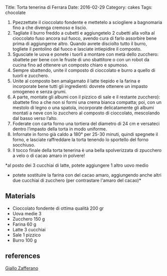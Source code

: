 Title: Torta tenerina di Ferrara
Date: 2016-02-29
Category: cakes
Tags: chocolate

1. Ppezzettate il cioccolato fondente e mettetelo a sciogliere a
bagnomaria fino a che divenga cremoso e liscio.
2. Tagliate il burro freddo a cubetti e aggiungetelo 2 cubetti alla
volta al cioccolato fuso ancora sul fuoco, avendo cura di farlo
assorbire bene prima di aggiungerne altro. Quando avrete disciolto tutto
il burro, togliete il pentolino dal fuoco e lasciate intiepidire il
composto.
3. Sgusciate le uova e ponete i tuorli a montare con metà dello
zucchero: sbattete per bene con le fruste di uno sbattitore o con un
robot da cucina fino ad ottenere un composto chiaro e spumoso.
4. Sempre sbattendo, unite il composto di cioccolato e burro a quello di
tuorli e zucchero.
5. Unite al composto ben amalgamato il latte tiepido e la farina e
incorporate bene tutti gli ingredienti: dovrete ottenere un impasto
omogeneo e senza grumi.
6. A parte, montate gli albumi con il pizzico di sale e il restante
zucchero): sbattete fino a che non si formi una crema bianca compatta;
poi, con un mestolo di legno o una spatola, incorporate delicatamente
gli albumi montati a neve con lo zucchero al composto di cioccolato,
mescolando dal basso verso l’alto.
7. Foderate con carta forno una tortiera del diametro di 24 cm e
versateci dentro l’impasto della torta in modo uniforme.
8. Infornate in forno già caldo a 180° per 25-30 minuti, quindi
spegnete il forno, e lasciate raffreddare la torta tenendo lo sportello
del forno socchiuso.
9. Il tocco finale della torta tenerina è una bella spolverizzata di
zpucchero a velo o di cacao amaro in polvere!


*al posto dei 3 cucchiai di latte, potete aggiungere 1 altro uovo medio
- potete sostituire la farina con del cacao amaro, aggiungendo anche
altri due cucchiai di zucchero (per contrastare l'amaro del cacao)*


## Materials

* Cioccolato fondente di ottima qualità 200 gr
* Uova medie 3
* Zucchero 150 g
* Farina 60 g
* Latte 3 cucchiai
* Sale 1 pizzico
* Burro 100 g

## references

[Giallo Zafferano](http://ricette.giallozafferano.it/Torta-tenerina.html)
